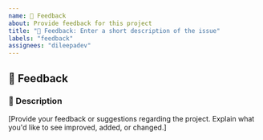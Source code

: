 ```yaml
---
name: 📢 Feedback
about: Provide feedback for this project
title: "📢 Feedback: Enter a short description of the issue"
labels: "feedback"
assignees: "dileepadev"
---
```


## 📢 Feedback

### 📜 Description

[Provide your feedback or suggestions regarding the project. Explain what you'd like to see improved, added, or changed.]
